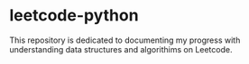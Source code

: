 # leetcode-python

This repository is dedicated to documenting my progress with understanding data structures and algorithims on Leetcode. 
